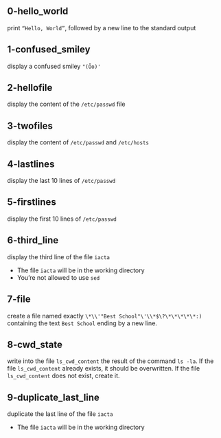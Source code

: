 ## 0-hello_world
print `“Hello, World”`, followed by a new line to the standard output
## 1-confused_smiley
display a confused smiley `"(Ôo)'`
## 2-hellofile
display  the content of the `/etc/passwd` file
## 3-twofiles
display the content of `/etc/passwd` and `/etc/hosts`
## 4-lastlines
display the last 10 lines of `/etc/passwd`
## 5-firstlines
display the first 10 lines of `/etc/passwd`
## 6-third_line
display the third line of the file `iacta`
- The file `iacta` will be in the working directory
- You’re not allowed to use `sed`
## 7-file
create a file named exactly `\*\\'"Best School"\'\\*$\?\*\*\*\*\*:)` containing the text `Best School` ending by a new line.
## 8-cwd_state
write into the file `ls_cwd_content` the result of the command `ls -la`. If the file `ls_cwd_content` already exists, it should be overwritten. If the file `ls_cwd_content` does not exist, create it.
## 9-duplicate_last_line
duplicate the last line of the file `iacta`
- The file `iacta` will be in the working directory
